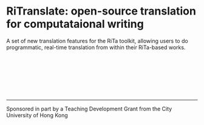 # RiTranslate: open-source translation for computataional writing
<!--[![Build Status](https://travis-ci.org/dhowe/RiTranslate.svg?branch=master)](https://travis-ci.org/dhowe/RiTranslate)-->

A set of new translation features for the RiTa toolkit, allowing users to  do programmatic, real-time translation from within their RiTa-based works. 


<br>
 
<br>
 
<br>
 
<br>
 
<br>
 
<br>

---

Sponsored in part by a Teaching Development Grant from the City University of Hong Kong
